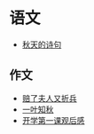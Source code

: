 # 语文

* [秋天的诗句](autumn-poem)

## 作文

* [赔了夫人又折兵](../wjch/black-cat-police)
* [一叶知秋](../wjch/autumn-leaf)
* [开学第一课观后感](../wjch/the-first-class)